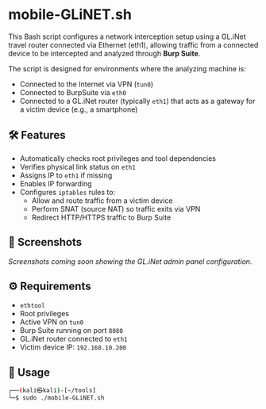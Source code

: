 # mobile-GLiNET.sh

This Bash script configures a network interception setup using a GL.iNet travel router connected via Ethernet (eth1), allowing traffic from a connected device to be intercepted and analyzed through **Burp Suite**.

The script is designed for environments where the analyzing machine is:
- Connected to the Internet via VPN (`tun0`)
- Connected to BurpSuite via `eth0`
- Connected to a GL.iNet router (typically `eth1`) that acts as a gateway for a victim device (e.g., a smartphone)

## 🛠 Features

- Automatically checks root privileges and tool dependencies
- Verifies physical link status on `eth1`
- Assigns IP to `eth1` if missing
- Enables IP forwarding
- Configures `iptables` rules to:
  - Allow and route traffic from a victim device
  - Perform SNAT (source NAT) so traffic exits via VPN
  - Redirect HTTP/HTTPS traffic to Burp Suite

## 📸 Screenshots

_Screenshots coming soon showing the GL.iNet admin panel configuration._

## ⚙️ Requirements

- `ethtool`
- Root privileges
- Active VPN on `tun0`
- Burp Suite running on port `8080`
- GL.iNet router connected to `eth1`
- Victim device IP: `192.168.10.200`

## 📄 Usage

```bash
┌──(kali㉿kali)-[~/tools]
└─$ sudo ./mobile-GLiNET.sh
```